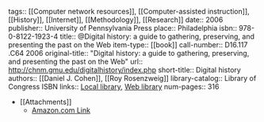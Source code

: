 tags:: [[Computer network resources]], [[Computer-assisted instruction]], [[History]], [[Internet]], [[Methodology]], [[Research]]
date:: 2006
publisher:: University of Pennsylvania Press
place:: Philadelphia
isbn:: 978-0-8122-1923-4
title:: @Digital history: a guide to gathering, preserving, and presenting the past on the Web
item-type:: [[book]]
call-number:: D16.117 .C64 2006
original-title:: "Digital history: a guide to gathering, preserving, and presenting the past on the Web"
url:: http://chnm.gmu.edu/digitalhistory/index.php
short-title:: Digital history
authors:: [[Daniel J. Cohen]], [[Roy Rosenzweig]]
library-catalog:: Library of Congress ISBN
links:: [Local library](zotero://select/groups/2386895/items/AISPUW7M), [Web library](https://www.zotero.org/groups/2386895/items/AISPUW7M)
num-pages:: 316

- [[Attachments]]
	- [Amazon.com Link](https://www.amazon.com/exec/obidos/tg/detail/-/0812219236)